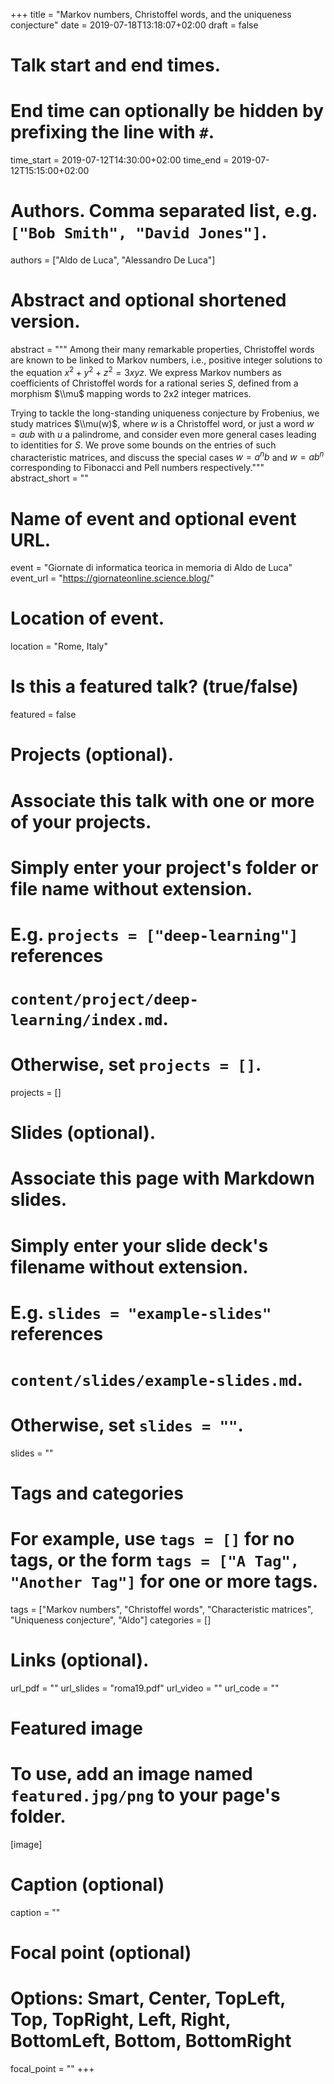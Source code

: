 +++
title = "Markov numbers, Christoffel words, and the uniqueness conjecture"
date = 2019-07-18T13:18:07+02:00
draft = false

# Talk start and end times.
#   End time can optionally be hidden by prefixing the line with `#`.
time_start = 2019-07-12T14:30:00+02:00
time_end = 2019-07-12T15:15:00+02:00

# Authors. Comma separated list, e.g. `["Bob Smith", "David Jones"]`.
authors = ["Aldo de Luca", "Alessandro De Luca"]

# Abstract and optional shortened version.
abstract = """
Among their many remarkable properties, Christoffel words are known to be linked
to Markov numbers, i.e., positive integer solutions to the equation
$x^2+y^2+z^2=3xyz$.
We express Markov numbers as coefficients of Christoffel words for a
rational series $S$, defined from a morphism $\\mu$ mapping words to
2x2 integer matrices.

Trying to tackle the long-standing uniqueness conjecture by Frobenius, we study
matrices $\\mu(w)$, where $w$ is a Christoffel word, or just a word $w=aub$ with
$u$ a palindrome, and consider even more general cases leading to
identities for $S$.
We prove some bounds on the entries of such characteristic matrices, and
discuss the special cases $w=a^n b$ and $w=a b^n$ corresponding to Fibonacci
and Pell numbers respectively."""
abstract_short = ""

# Name of event and optional event URL.
event = "Giornate di informatica teorica in memoria di Aldo de Luca"
event_url = "https://giornateonline.science.blog/"

# Location of event.
location = "Rome, Italy"

# Is this a featured talk? (true/false)
featured = false

# Projects (optional).
#   Associate this talk with one or more of your projects.
#   Simply enter your project's folder or file name without extension.
#   E.g. `projects = ["deep-learning"]` references
#   `content/project/deep-learning/index.md`.
#   Otherwise, set `projects = []`.
projects = []

# Slides (optional).
#   Associate this page with Markdown slides.
#   Simply enter your slide deck's filename without extension.
#   E.g. `slides = "example-slides"` references
#   `content/slides/example-slides.md`.
#   Otherwise, set `slides = ""`.
slides = ""

# Tags and categories
# For example, use `tags = []` for no tags, or the form `tags = ["A Tag", "Another Tag"]` for one or more tags.
tags = ["Markov numbers", "Christoffel words", "Characteristic matrices", "Uniqueness conjecture", "Aldo"]
categories = []

# Links (optional).
url_pdf = ""
url_slides = "roma19.pdf"
url_video = ""
url_code = ""

# Featured image
# To use, add an image named `featured.jpg/png` to your page's folder.
[image]
  # Caption (optional)
  caption = ""

  # Focal point (optional)
  # Options: Smart, Center, TopLeft, Top, TopRight, Left, Right, BottomLeft, Bottom, BottomRight
  focal_point = ""
+++

